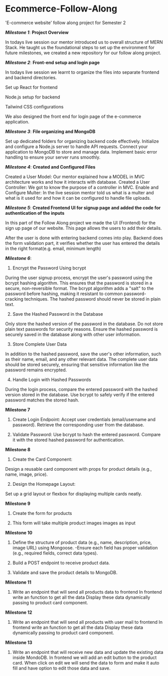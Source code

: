 # Ecommerce-Follow-Along
'E-commerce website'  follow along project for Semester 2

***Milestone 1***: **Project Overview**

In todays live session our mentor introduced us to overall structure of MERN Stack.
He taught us the foundational steps to set up the environment for future milestones, we created a new repository for our follow along project.

***Milestone 2***: **Front-end setup and login page**

In todays live session we learnt to organize the files into separate frontend and backend directories.

Set up React for frontend

Node.js setup for backend

Tailwind CSS configurations

We also designed the front end for login page of the e-commerce application.


***Milestone 3***: **File organizing and MongoDB**

Set up dedicated folders for organizing backend code effectively.
Initialize and configure a Node.js server to handle API requests.
Connect your application to MongoDB to store and manage data.
Implement basic error handling to ensure your server runs smoothly.

***Milestone 4***: **Created and Configured Files**

Created a User Model: Our mentor explained how a MODEL in MVC architecture works and how it interacts with database.
Created a User Controller: We got to know the purpose of a controller in MVC.
Enable and Configure Multer: In the live session mentor told us what is a multer and what is it used for and how it can be configured to handle file uploads.

***Milestone 5***: **Created Frontend UI for signup page and added the code for authentication of the inputs**

In this part of the Follow Along project we made the UI (Frontend) for the sign up page of our website. This page allows the users to add their details.

After the user is done with entering backend comes into play. Backend does the form validation part, it verifies whether the user has entered the details in the right format(e.g. email, minimum length)

***Milestone 6***: 

1. Encrypt the Password Using bcrypt

During the user signup process, encrypt the user's password using the bcrypt hashing algorithm. This ensures that the password is stored in a secure, non-reversible format.
The bcrypt algorithm adds a "salt" to the password before hashing, making it resistant to common password-cracking techniques.
The hashed password should never be stored in plain text.

2. Save the Hashed Password in the Database

Only store the hashed version of the password in the database.
Do not store plain text passwords for security reasons.
Ensure the hashed password is securely saved in the database along with other user information.

3. Store Complete User Data

In addition to the hashed password, save the user's other information, such as their name, email, and any other relevant data.
The complete user data should be stored securely, ensuring that sensitive information like the password remains encrypted.

4. Handle Login with Hashed Passwords

During the login process, compare the entered password with the hashed version stored in the database.
Use bcrypt to safely verify if the entered password matches the stored hash.


**Milestone 7**
1. Create Login Endpoint:
Accept user credentials (email/username and password).
Retrieve the corresponding user from the database.

2. Validate Password:
Use bcrypt to hash the entered password.
Compare it with the stored hashed password for authentication.


**Milestone 8**
1. Create the Card Component:

Design a reusable card component with props for product details (e.g., name, image, price).

2. Design the Homepage Layout:

Set up a grid layout or flexbox for displaying multiple cards neatly.

**Milestone 9**

1. Create the form for products

2. This form will take multiple product images images as input

**Milestone 10**

1. Define the structure of product data (e.g., name, description, price, image URL) using Mongoose. -Ensure each field has proper validation (e.g., required fields, correct data types).

2. Build a POST endpoint to receive product data.

3. Validate and save the product details to MongoDB.

**Milestone 11**

1. Write an endpoint that will send all products data to frontend In frontend write an function to get all the data Display these data dynamically passing to product card component.

**Milestone 12**

1. Write an endpoint that will send all products with user mail to frontend In frontend write an function to get all the data Display these data dynamically passing to product card component.

**Milestone 13**

1. Write an endpoint that will receive new data and update the existing data inside MondoDB. In frontend we will add an edit button to the product card. When click on edit we will send the data to form and make it auto fill and have option to edit those data and save.
